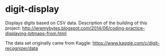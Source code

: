 # digit-display

Displays digits based on CSV data. Description of the building of this project: http://jeremybytes.blogspot.com/2014/06/coding-practice-displaying-bitmaps-from.html

The data set originally came from Kaggle: https://www.kaggle.com/c/digit-recognizer/data
